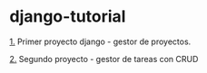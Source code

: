 # django-tutorial
[1.](https://github.com/DefFoxPy/django-tutorial/tree/main/gestor_proyectos_simple) Primer proyecto django - gestor de proyectos.

[2.](https://github.com/DefFoxPy/django-tutorial/tree/main/django_CRUD) Segundo proyecto - gestor de tareas con CRUD

